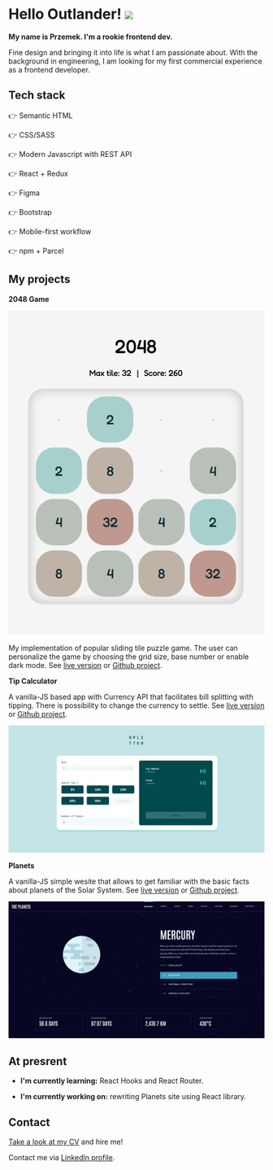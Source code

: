 # Hello Outlander! <img src="https://media.giphy.com/media/hvRJCLFzcasrR4ia7z/giphy.gif" width="40px">

**My name is Przemek. I'm a rookie frontend dev.**

Fine design and bringing it into life is what I am passionate about. With the background in engineering, I am looking for my first commercial experience as a frontend developer.

## Tech stack

👉 Semantic HTML

👉 CSS/SASS

👉 Modern Javascript with REST API

👉 React + Redux

👉 Figma

👉 Bootstrap

👉 Mobile-first workflow

👉 npm + Parcel


## My projects

**2048 Game**

![2048 game gameboard](/docs/2048.png)

My implementation of popular sliding tile puzzle game. The user can personalize the game by choosing the grid size, base number or enable dark mode. See [live version](https://przem-przem.github.io/2048/) or [Github project](https://github.com/przem-przem/2048).


**Tip Calculator**

A vanilla-JS based app with Currency API that facilitates bill splitting with tipping. There is possibility to change the currency to settle. See [live version](https://przem-przem.github.io/Tip-calculator/) or [Github project](https://github.com/przem-przem/Tip-calculator).

![tip calculator app layout](/docs/tip-calculator.png)


**Planets**

A vanilla-JS simple wesite that allows to get familiar with the basic facts about planets of the Solar System. See [live version](https://przem-przem.github.io/planets/) or [Github project](https://github.com/przem-przem/planets).


![planets site layout](/docs/planets.png)

## At presrent

- **I'm currently learning:** React Hooks and React Router.

- **I'm currently working on:** rewriting Planets site using React library.


## Contact

[Take a look at my CV](https://drive.google.com/file/d/1Pj4Db83zjPmrFrQmZJnnCbzVv1nylJBN/view?usp=sharing) and hire me!

Contact me via [LinkedIn profile](https://www.linkedin.com/in/przem-przem/).
